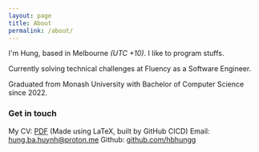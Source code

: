 ```yaml
---
layout: page
title: About
permalink: /about/
---
```


I'm Hung, based in Melbourne *(UTC +10)*. I like to program stuffs. 

Currently solving technical challenges at Fluency as a Software Engineer.

Graduated from Monash University with Bachelor of Computer Science since 2022.


### Get in touch
My CV: [PDF](pdf/cv.pdf) (Made using LaTeX, built by GitHub CICD)
Email: <hung.ba.huynh@proton.me>
Github: [github.com/hbhungg](https://github.com/hbhungg)
